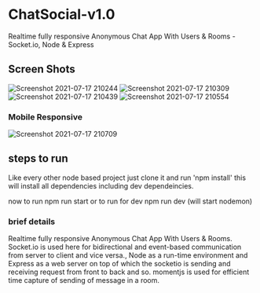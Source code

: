# ChatSocial-v1.0

Realtime fully responsive Anonymous Chat App With Users & Rooms - Socket.io, Node & Express

## Screen Shots

![Screenshot 2021-07-17 210244](https://user-images.githubusercontent.com/67598673/126042236-9e53552d-1c0e-42db-97a3-ef885e3cc155.png)
![Screenshot 2021-07-17 210309](https://user-images.githubusercontent.com/67598673/126042240-95e92f1e-863b-4c1f-bb45-89d0e830fe8b.png)
![Screenshot 2021-07-17 210439](https://user-images.githubusercontent.com/67598673/126042237-39d373a7-5aca-46bd-b7c9-56b29c4cb1ee.png)
![Screenshot 2021-07-17 210554](https://user-images.githubusercontent.com/67598673/126042238-017f636e-28ea-4db4-a6ea-8acd9d9fa9e8.png)

### Mobile Responsive

![Screenshot 2021-07-17 210709](https://user-images.githubusercontent.com/67598673/126042239-333342b4-3a6e-4e46-b701-374a98310ec3.png)

## steps to run 

Like every other node based project just clone it and run 'npm install'
this will install all dependencies including dev dependeincies.

now to run 
npm run start
or to run for dev
npm run dev (will start nodemon)

### brief details

Realtime fully responsive Anonymous Chat App With Users & Rooms.
Socket.io is used here for bidirectional and event-based communication from server to client and vice versa., 
Node as a run-time environment and Express  as a web server on top of which the socketio is sending and receiving request from front to back and so. 
momentjs is used for efficient time capture of sending of message in a room.



